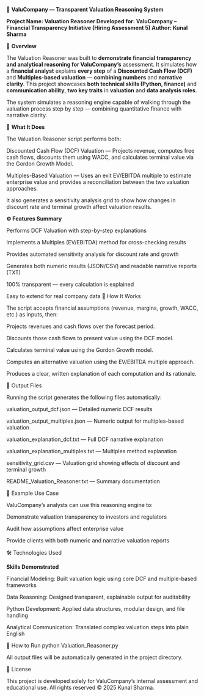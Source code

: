 🏢 **ValuCompany — Transparent Valuation Reasoning System**

**Project Name: Valuation Reasoner
Developed for: ValuCompany – Financial Transparency Initiative (Hiring Assessment 5)
Author: Kunal Sharma**

📘 **Overview**

The Valuation Reasoner was built to **demonstrate financial transparency and analytical reasoning for ValuCompany’s** assessment.
It simulates how a **financial analyst** explains **every step** of a **Discounted Cash Flow (DCF)** and **Multiples-based valuation** — **combining numbers** and **narrative clarity**.
This project showcases **both technical skills (Python, finance)** and **communication ability**, **two key traits** in **valuation** and **data analysis roles**.

The system simulates a reasoning engine capable of walking through the valuation process step by step — combining quantitative finance with narrative clarity.

🧮 **What It Does**

The Valuation Reasoner script performs both:

Discounted Cash Flow (DCF) Valuation — Projects revenue, computes free cash flows, discounts them using WACC, and calculates terminal value via the Gordon Growth Model.

Multiples-Based Valuation — Uses an exit EV/EBITDA multiple to estimate enterprise value and provides a reconciliation between the two valuation approaches.

It also generates a sensitivity analysis grid to show how changes in discount rate and terminal growth affect valuation results.

**⚙️ Features Summary**

Performs DCF Valuation with step-by-step explanations

Implements a Multiples (EV/EBITDA) method for cross-checking results

Provides automated sensitivity analysis for discount rate and growth

Generates both numeric results (JSON/CSV) and readable narrative reports (TXT)

100% transparent — every calculation is explained

Easy to extend for real company data
🧠 How It Works

The script accepts financial assumptions (revenue, margins, growth, WACC, etc.) as inputs, then:

Projects revenues and cash flows over the forecast period.

Discounts those cash flows to present value using the DCF model.

Calculates terminal value using the Gordon Growth model.

Computes an alternative valuation using the EV/EBITDA multiple approach.

Produces a clear, written explanation of each computation and its rationale.

📂 Output Files

Running the script generates the following files automatically:

valuation_output_dcf.json — Detailed numeric DCF results

valuation_output_multiples.json — Numeric output for multiples-based valuation

valuation_explanation_dcf.txt — Full DCF narrative explanation

valuation_explanation_multiples.txt — Multiples method explanation

sensitivity_grid.csv — Valuation grid showing effects of discount and terminal growth

README_Valuation_Reasoner.txt — Summary documentation

🧾 Example Use Case

ValuCompany’s analysts can use this reasoning engine to:

Demonstrate valuation transparency to investors and regulators

Audit how assumptions affect enterprise value

Provide clients with both numeric and narrative valuation reports

🛠️ Technologies Used

**Skills Demonstrated**

Financial Modeling: Built valuation logic using core DCF and multiple-based frameworks

Data Reasoning: Designed transparent, explainable output for auditability

Python Development: Applied data structures, modular design, and file handling

Analytical Communication: Translated complex valuation steps into plain English

🚀 How to Run
python Valuation_Reasoner.py


All output files will be automatically generated in the project directory.

📄 License

This project is developed solely for ValuCompany’s internal assessment and educational use.
All rights reserved © 2025 Kunal Sharma.

